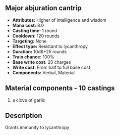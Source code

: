 ## Major abjuration cantrip

- **Attributes:** Higher of intelligence and wisdom
- **Mana cost:** 8.0
- **Casting time:** 1 round
- **Cooldown:** 120 rounds
- **Targeting:** None
- **Effect type:** Resistant to lycanthropy
- **Duration:** 10d6+25 rounds
- **Train chance:** 100%
- **Base write cost:** 20 charges
- **Write cost:** From half to full base cost
- **Components:** Verbal, Material

## Material components - 10 castings

1. a clove of garlic

## Description

Grants immunity to lycanthropy
